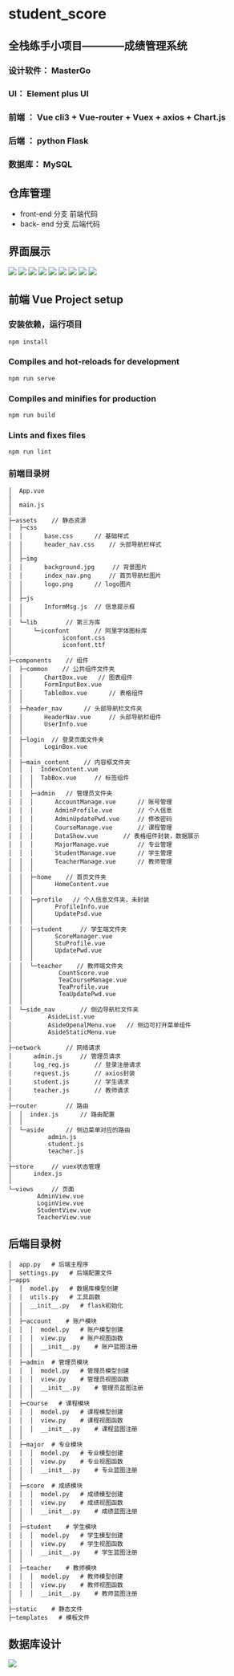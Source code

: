 # student_score

## 全栈练手小项目————成绩管理系统
### 设计软件： MasterGo
### UI： Element plus UI
### 前端 ： Vue cli3 + Vue-router + Vuex + axios + Chart.js
### 后端 ： python Flask
### 数据库： MySQL

## 仓库管理
- front-end 分支 前端代码
- back- end 分支 后端代码

## 界面展示
![](public/界面/注册.png)
![](public/界面/登录.png)
![](public/界面/主页.png)
![](public/界面/学生_个人信息.png)
![](public/界面/学生_课程管理.png)
![](public/界面/教师_成绩管理.png)
![](public/界面/教师_成绩统计.png)
![](public/界面/教师信息管理.png)
![](public/界面/管理员.png)
## 前端 Vue Project setup
### 安装依赖，运行项目
```
npm install
```

### Compiles and hot-reloads for development
```
npm run serve
```

### Compiles and minifies for production
```
npm run build
```

### Lints and fixes files
```
npm run lint
```
### 前端目录树
```
│  App.vue
|
│  main.js
│
├─assets    // 静态资源
│  ├─css
│  │      base.css      // 基础样式
│  │      header_nav.css    // 头部导航栏样式
│  │
│  ├─img
│  │      background.jpg     // 背景图片
│  │      index_nav.png     // 首页导航栏图片
│  │      logo.png      // logo图片
│  │
│  ├─js
│  │      InformMsg.js  // 信息提示框
│  │
│  └─lib        // 第三方库
│      └─iconfont       // 阿里字体图标库
│              iconfont.css
│              iconfont.ttf
│
├─components    // 组件
│  ├─common    // 公共组件文件夹
│  │      ChartBox.vue   // 图表组件
│  │      FormInputBox.vue  
│  │      TableBox.vue      // 表格组件
│  │
│  ├─header_nav      // 头部导航栏文件夹
│  │      HeaderNav.vue     // 头部导航栏组件
│  │      UserInfo.vue  
│  │
│  ├─login  // 登录页面文件夹
│  │      LoginBox.vue
│  │
│  ├─main_content    // 内容框文件夹
│  │  │  IndexContent.vue
│  │  │  TabBox.vue     // 标签组件
│  │  │
│  │  ├─admin   // 管理员文件夹
│  │  │      AccountManage.vue      // 账号管理
│  │  │      AdminProfile.vue       // 个人信息
│  │  │      AdminUpdatePwd.vue     // 修改密码
│  │  │      CourseManage.vue       // 课程管理
│  │  │      DataShow.vue       // 表格组件封装，数据展示
│  │  │      MajorManage.vue        // 专业管理
│  │  │      StudentManage.vue      // 学生管理
│  │  │      TeacherManage.vue      // 教师管理
│  │  │
│  │  ├─home    // 首页文件夹
│  │  │      HomeContent.vue
│  │  │
│  │  ├─profile   // 个人信息文件夹，未封装
│  │  │      ProfileInfo.vue
│  │  │      UpdatePsd.vue
│  │  │
│  │  ├─student     // 学生端文件夹
│  │  │      ScoreManager.vue
│  │  │      StuProfile.vue
│  │  │      UpdatePwd.vue
│  │  │
│  │  └─teacher    // 教师端文件夹
│  │          CountScore.vue
│  │          TeaCourseManage.vue
│  │          TeaProfile.vue
│  │          TeaUpdatePwd.vue
│  │
│  └─side_nav       // 侧边导航栏文件夹
│          AsideList.vue
│          AsideOpenalMenu.vue   // 侧边可打开菜单组件
│          AsideStaticMenu.vue
│
├─network       // 网络请求
│      admin.js     // 管理员请求    
│      log_reg.js       // 登录注册请求
│      request.js       // axios封装
│      student.js       // 学生请求
│      teacher.js       // 教师请求
│
├─router        // 路由
│  │  index.js      // 路由配置
│  │
│  └─aside      // 侧边菜单对应的路由
│          admin.js
│          student.js
│          teacher.js
│
├─store     // vuex状态管理
│      index.js
│   
└─views     // 页面
        AdminView.vue
        LoginView.vue
        StudentView.vue
        TeacherView.vue

```
## 后端目录树
```
│  app.py   # 后端主程序
│  settings.py   # 后端配置文件
├─apps  
│  │  model.py   # 数据库模型创建
│  │  utils.py   # 工具函数
│  │  __init__.py   # flask初始化
│  │
│  ├─account    # 账户模块
│  │  │  model.py   # 账户模型创建
│  │  │  view.py    # 账户视图函数
│  │  │  __init__.py    # 账户蓝图注册
│  │  │
│  ├─admin  # 管理员模块
│  │  │  model.py   # 管理员模型创建
│  │  │  view.py    # 管理员视图函数
│  │  │  __init__.py    # 管理员蓝图注册
│  │  │
│  ├─course   # 课程模块
│  │  │  model.py   # 课程模型创建
│  │  │  view.py    # 课程视图函数
│  │  │  __init__.py    # 课程蓝图注册
│  │
│  ├─major  # 专业模块
│  │  │  model.py   # 专业模型创建
│  │  │  view.py    # 专业视图函数
│  │  │  __init__.py    # 专业蓝图注册
│  │
│  ├─score  # 成绩模块
│  │  │  model.py   # 成绩模型创建
│  │  │  view.py    # 成绩视图函数
│  │  │  __init__.py    # 成绩蓝图注册
│  │
│  ├─student    # 学生模块
│  │  │  model.py   # 学生模型创建
│  │  │  view.py    # 学生视图函数
│  │  │  __init__.py    # 学生蓝图注册
│  │
│  ├─teacher    # 教师模块
│  │  │  model.py   # 教师模型创建
│  │  │  view.py    # 教师视图函数
│  │  │  __init__.py    # 教师蓝图注册
│
├─static    # 静态文件
├─templates   # 模板文件

```
## 数据库设计
![](public/数据库设计/MySQL.png)
